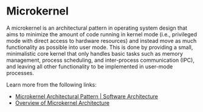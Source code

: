 # Microkernel

A microkernel is an architectural pattern in operating system design that aims to minimize the amount of code running in kernel mode (i.e., privileged mode with direct access to hardware resources) and instead move as much functionality as possible into user mode. This is done by providing a small, minimalistic core kernel that only handles basic tasks such as memory management, process scheduling, and inter-process communication (IPC), and leaving all other functionality to be implemented in user-mode processes.

Learn more from the following links:

- [Microkernel Architectural Pattern | Software Architecture](https://www.youtube.com/watch?v=h3icQDMRLd8)
- [Overview of Microkernel Architecture](https://www.oreilly.com/library/view/software-architecture-patterns/9781491971437/ch03.html)
